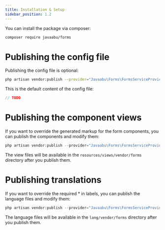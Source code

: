 ```yaml
---
title: Installation & Setup
sidebar_position: 1.2
---
```


You can install the package via composer:

```bash
composer require javaabu/forms
```

# Publishing the config file

Publishing the config file is optional:

```bash
php artisan vendor:publish --provider="Javaabu\Forms\FormsServiceProvider" --tag="forms-config"
```

This is the default content of the config file:

```php
// TODO
```

# Publishing the component views

If you want to override the generated markup for the form components, you can publish the components and modify them:

```php
php artisan vendor:publish --provider="Javaabu\Forms\FormsServiceProvider" --tag="forms-views"
```

The view files will be available in the `resources/views/vendor/forms` directory after you publish them.

# Publishing translations

If you want to override the required * in labels, you can publish the language files and modify them:

```php
php artisan vendor:publish --provider="Javaabu\Forms\FormsServiceProvider" --tag="forms-translations"
```

The language files will be available in the `lang/vendor/forms` directory after you publish them.
